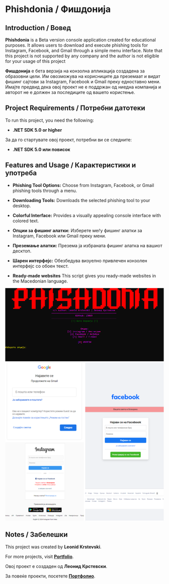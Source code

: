 # Phishdonia / Фишдонија

## Introduction / Вовед

**Phishdonia** is a Beta version console application created for educational purposes. It allows users to download and execute phishing tools for Instagram, Facebook, and Gmail through a simple menu interface. Note that this project is not supported by any company and the author is not eligible for your usage of this project

**Фишдонија** е бета верзија на конзолна апликација создадена за образовни цели. Им овозможува на корисниците да преземаат и видат фишинг сајтови за Instagram, Facebook и Gmail преку едноставно мени. Имајте предвид дека овој проект не е поддржан од ниедна компанија и авторот не е должен за последиците од вашето користење.

## Project Requirements / Потребни датотеки

To run this project, you need the following:
- **.NET SDK 5.0 or higher**

За да го стартувате овој проект, потребни ви се следните:
- **.NET SDK 5.0 или повисок**

## Features and Usage / Карактеристики и употреба

- **Phishing Tool Options:** Choose from Instagram, Facebook, or Gmail phishing tools through a menu.
- **Downloading Tools:** Downloads the selected phishing tool to your desktop.
- **Colorful Interface:** Provides a visually appealing console interface with colored text.

- **Опции за фишинг алатки:** Изберете меѓу фишинг алатки за Instagram, Facebook или Gmail преку мени.
- **Преземање алатки:** Презема ја избраната фишинг алатка на вашиот десктоп.
- **Шарен интерфејс:** Обезбедува визуелно привлечен конзолен интерфејс со обоен текст.
- **Ready-made websites** This script gives you ready-made websites in the Macedonian language.

![Screenshot](1.PNG)
![Screenshot](2.PNG)

## Notes / Забелешки

This project was created by **Leonid Krstevski**.

For more projects, visit [**Portfolio**](https://krstevski-portfolio.000webhostapp.com/krstevski/index.html).

Овој проект е создаден од **Леонид Крстевски**.

За повеќе проекти, посетете [**Портфолио**](https://krstevski-portfolio.000webhostapp.com/krstevski/index.html).
